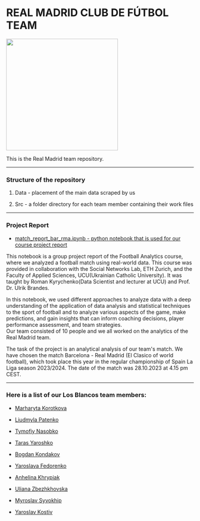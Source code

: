# REAL MADRID CLUB DE FÚTBOL TEAM

<img src="https://en.wikipedia.org/wiki/Real_Madrid_CF#/media/File:Real_Madrid_CF.svg" style="height:300px" />


This is the Real Madrid team repository.

----------

### Structure of the repository

1. Data - placement of the main data scraped by us
	
2. Src - a folder directory for each team member containing their work files

----------

### Project Report

- [match_report_bar_rma.ipynb - python notebook that is used for our course project report](https://github.com/Football-Analytics-UCU/Real-Madrid/blob/main/match_report_bar_rma.ipynb)

This notebook is a group project report of the Football Analytics course, where we analyzed a football match using real-world data. 
This course was provided in collaboration with the Social Networks Lab, ETH Zurich, and the Faculty of Applied Sciences, UCU(Ukrainian Catholic University). It was taught by Roman Kyrychenko(Data Scientist and lecturer at UCU) and Prof. Dr. Ulrik Brandes.

In this notebook, we used different approaches to analyze data with a deep understanding of the application of data analysis and statistical techniques to the sport of football and to analyze various aspects of the game, make predictions, and gain insights that can inform coaching decisions, player performance assessment, and team strategies.  
Our team consisted of 10 people and we all worked on the analytics of the Real Madrid team.

The task of the project is an analytical analysis of our team's match. We have chosen the match Barcelona - Real Madrid (El Clasico of world football), which took place this year in the regular championship of Spain La Liga season 2023/2024. The date of the match was 28.10.2023 at 4.15 pm CEST.

----------

### Here is a list of our Los Blancos team members: 

- [Marharyta Korotkova](https://github.com/atiragramk)

- [Liudmyla Patenko](https://github.com/lp-ucu)

- [Tymofiy Nasobko](https://github.com/TimofiyJ)

- [Taras Yaroshko](https://github.com/tyaroshko)

- [Bogdan Kondakov](https://github.com/kondakov28)

- [Yaroslava Fedorenko](https://github.com/Yaroslava-Fedorenko)

- [Anhelina Khrypiak](https://github.com/LinaKhrypiak)

- [Uliana Zbezhkhovska](https://github.com/uliana0203)

- [Myroslav Syvokhip](https://github.com/MSyvokhip7)

- [Yaroslav Kostiv](https://github.com/Slavik89)


